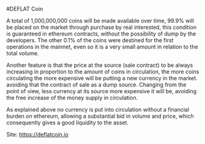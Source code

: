 #DEFLAT Coin

A total of 1,000,000,000 coins will be made available over time, 99.9% will be placed on the market through purchase by real interested, this condition is guaranteed in ethereum contracts, without the possibility of dump by the developers. The other 0.1% of the coins were destined for the first operations in the mainnet, even so it is a very small amount in relation to the total volume.

Another feature is that the price at the source (sale contract) to be always increasing in proportion to the amount of coins in circulation, the more coins circulating the more expensive will be putting a new currency in the market. avoiding that the contract of sale as a dump source. Changing from the point of view, less currency at its source more expensive it will be, avoiding the free increase of the money supply in circulation.

As explained above no currency is put into circulation without a financial burden on ethereum, allowing a substantial bid in volume and price, which consequently gives a good liquidity to the asset.

Site: https://deflatcoin.io
